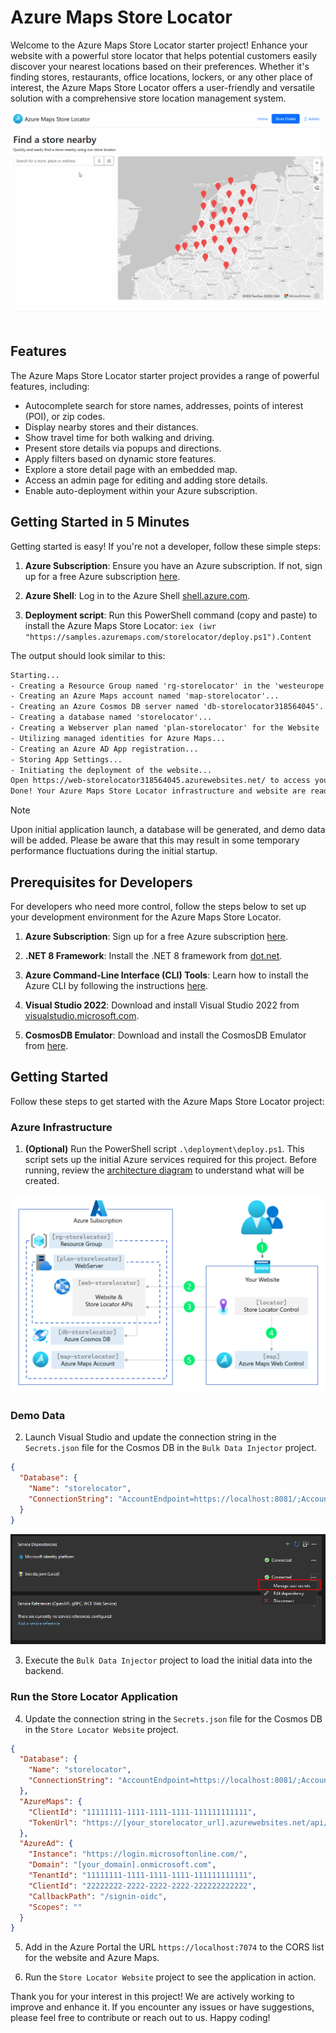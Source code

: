 # Azure Maps Store Locator

Welcome to the Azure Maps Store Locator starter project! Enhance your website with a powerful store locator that helps potential customers easily discover your nearest locations based on their preferences. Whether it's finding stores, restaurants, office locations, lockers, or any other place of interest, the Azure Maps Store Locator offers a user-friendly and versatile solution with a comprehensive store location management system.

![Azure Maps Store Locator](Images/Animation.gif)

## Features

The Azure Maps Store Locator starter project provides a range of powerful features, including:

- Autocomplete search for store names, addresses, points of interest (POI), or zip codes.
- Display nearby stores and their distances.
- Show travel time for both walking and driving.
- Present store details via popups and directions.
- Apply filters based on dynamic store features.
- Explore a store detail page with an embedded map.
- Access an admin page for editing and adding store details.
- Enable auto-deployment within your Azure subscription.

## Getting Started in 5 Minutes

Getting started is easy! If you're not a developer, follow these simple steps:

1. **Azure Subscription**: Ensure you have an Azure subscription. If not, sign up for a free Azure subscription [here](https://azure.microsoft.com/free).

2. **Azure Shell**: Log in to the Azure Shell [shell.azure.com](https://shell.azure.com/).

3. **Deployment script**: Run this PowerShell command (copy and paste) to install the Azure Maps Store Locator: `iex (iwr "https://samples.azuremaps.com/storelocator/deploy.ps1").Content`

The output should look similar to this:

```txt
Starting...
- Creating a Resource Group named 'rg-storelocator' in the 'westeurope' location...
- Creating an Azure Maps account named 'map-storelocator'...
- Creating an Azure Cosmos DB server named 'db-storelocator318564045'...
- Creating a database named 'storelocator'...
- Creating a Webserver plan named 'plan-storelocator' for the Website 'web-storelocator318564045'...
- Utilizing managed identities for Azure Maps...
- Creating an Azure AD App registration...
- Storing App Settings...
- Initiating the deployment of the website...
Open https://web-storelocator318564045.azurewebsites.net/ to access your Store Locator.
Done! Your Azure Maps Store Locator infrastructure and website are ready.
```

> [!NOTE]
> Upon initial application launch, a database will be generated, and demo data will be added.
> Please be aware that this may result in some temporary performance fluctuations during the initial startup.

## Prerequisites for Developers

For developers who need more control, follow the steps below to set up your development environment for the Azure Maps Store Locator.

1. **Azure Subscription**: Sign up for a free Azure subscription [here](https://azure.microsoft.com/free).

2. **.NET 8 Framework**: Install the .NET 8 framework from [dot.net](https://dot.net/).

3. **Azure Command-Line Interface (CLI) Tools**: Learn how to install the Azure CLI by following the instructions [here](https://docs.microsoft.com/en-us/cli/azure/install-azure-cli).

4. **Visual Studio 2022**: Download and install Visual Studio 2022 from [visualstudio.microsoft.com](https://visualstudio.microsoft.com/).

5. **CosmosDB Emulator**: Download and install the CosmosDB Emulator from [here](https://docs.microsoft.com/en-us/azure/cosmos-db/local-emulator).

## Getting Started

Follow these steps to get started with the Azure Maps Store Locator project:

### Azure Infrastructure

1. **(Optional)** Run the PowerShell script `.\deployment\deploy.ps1`. This script sets up the initial Azure services required for this project. Before running, review the [architecture diagram](Images/Architecture.png) to understand what will be created.

![Architecture Diagram](Images/Architecture.png)

### Demo Data

2. Launch Visual Studio and update the connection string in the `Secrets.json` file for the Cosmos DB in the `Bulk Data Injector` project.

```json
{
  "Database": {
    "Name": "storelocator",
    "ConnectionString": "AccountEndpoint=https://localhost:8081/;AccountKey=[your_key]"
  }
}
```

![Secrets.json](Images/secrets.png)

3. Execute the `Bulk Data Injector` project to load the initial data into the backend.

### Run the Store Locator Application

4. Update the connection string in the `Secrets.json` file for the Cosmos DB in the `Store Locator Website` project.

```json
{
  "Database": {
    "Name": "storelocator",
    "ConnectionString": "AccountEndpoint=https://localhost:8081/;AccountKey=[your_key]"
  },
  "AzureMaps": {
    "ClientId": "11111111-1111-1111-1111-111111111111",
    "TokenUrl": "https://[your_storelocator_url].azurewebsites.net/api/azuremaps/token"
  },
  "AzureAd": {
    "Instance": "https://login.microsoftonline.com/",
    "Domain": "[your_domain].onmicrosoft.com",
    "TenantId": "11111111-1111-1111-1111-111111111111",
    "ClientId": "22222222-2222-2222-2222-222222222222",
    "CallbackPath": "/signin-oidc",
    "Scopes": ""
  }
}
```

5. Add in the Azure Portal the URL `https://localhost:7074` to the CORS list for the website and Azure Maps.

6. Run the `Store Locator Website` project to see the application in action.

Thank you for your interest in this project! We are actively working to improve and enhance it. If you encounter any issues or have suggestions, please feel free to contribute or reach out to us. Happy coding!

